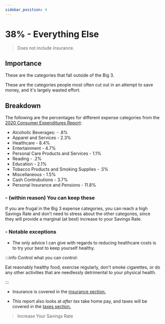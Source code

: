 ```yaml
---
sidebar_position: 4
---
```


# 38% - Everything Else

>Does not include insurance.

## Importance

These are the categories that fall outside of the Big 3. 

These are the categories people most often cut out in an attempt to save money, and it's largely wasted effort.

## Breakdown

The following are the percentages for different expense categories from the [2020 Consumer Expenditures Report](https://www.bls.gov/opub/reports/consumer-expenditures/2020/pdf/home.pdf):

- Alcoholic Beverages: - .8%
- Apparel and Services - 2.3%
- Healthcare - 8.4%
- Entertainment - 4.7%
- Personal Care Products and Services - 1.1%
- Reading - .2%
- Education - 2.1%
- Tobacco Products and Smoking Supplies - .5%
- Miscellaneous - 1.5%
- Cash Contrubutions - 3.7%
- Personal Insurance and Pensions - 11.8%

### - (within reason) You can keep these

If you are frugal in the Big 3 expense categories, you can reach a high Savings Rate and don’t need to stress about the other categories, since they will provide a marginal (at best) increase to your Savings Rate.

### - Notable exceptions

- The only advice I can give with regards to reducing healthcare costs is to try your best to keep yourself healthy.

:::info Control what you can control:

Eat reaonably healthy food, exercise regularly, don't smoke cigarettes, or do any other activities that are needlessly detrimental to your physical health.

:::

- Insurance is covered in the [insurance section.](spending/insurance.md)

- This report also looks at *after tax* take home pay, and taxes will be covered in the [taxes section.](spending/taxes.md)

>Increase Your Savings Rate